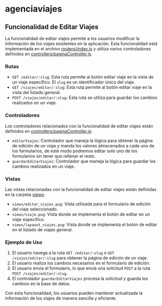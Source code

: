 # agenciaviajes

## Funcionalidad de Editar Viajes

La funcionalidad de editar viajes permite a los usuarios modificar la información de los viajes existentes en la aplicación. Esta funcionalidad está implementada en el archivo [routers/index.js](routers/index.js) y utiliza varios controladores definidos en [controllers/paginaController.js](controllers/paginaController.js).

### Rutas

- `GET /editar/:slug`: Esta ruta permite al botón editar viaje en la vista de un viaje específico. El `slug` es un identificador único del viaje.
- `GET /viajes/editar/:slug`: Esta ruta permite al botón editar viaje en la vista del listado general.
- `POST /viajes/editar/:slug`: Esta ruta se utiliza para guardar los cambios realizados en un viaje.

### Controladores

Los controladores relacionados con la funcionalidad de editar viajes están definidos en [controllers/paginaController.js](controllers/paginaController.js):

- `editarViajes`: Controlador que maneja la lógica para obtener la página de edición de un viaje y manda los valores almacenados a cada uno de los formularios, de este modo podremos editar solo uno de los formularios sin tener que rellenar el resto.
- `guardarEditarViajes`: Controlador que maneja la lógica para guardar los cambios realizados en un viaje.

### Vistas

Las vistas relacionadas con la funcionalidad de editar viajes están definidas en la carpeta [views](views):

- `views/editar_viajes.pug`: Vista utilizada para el formulario de edición del viaje seleccionado.
- `views/viaje.pug`: Vista donde se implementa el botón de editar en un viaje específico.
- `views/layaout_viajes.pug`: Vista donde se implementa el botón de editar en el listado de viajes general.

### Ejemplo de Uso

1. El usuario navega a la ruta `GET /editar/:slug` o `GET /viajes/editar/:slug` para obtener la página de edición de un viaje.
2. El usuario realiza los cambios necesarios en el formulario de edición.
3. El usuario envía el formulario, lo que envía una solicitud `POST` a la ruta `POST /viajes/editar/:slug`.
4. El controlador `guardarEditarViajes` procesa la solicitud y guarda los cambios en la base de datos.

Con esta funcionalidad, los usuarios pueden mantener actualizada la información de los viajes de manera sencilla y eficiente.